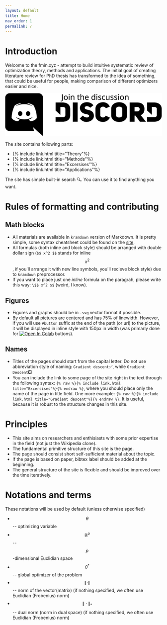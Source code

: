 ```yaml
---
layout: default
title: Home
nav_order: 1
permalink: /
---
```


# Introduction

Welcome to the fmin.xyz - attempt to build intuitive systematic review of optimization theory, methods and applications. The initial goal of creating literature review for PhD thesis has transformed to the idea of something, that could be useful for people, making comparison of different optimizers easier and nice.

[![](/assets/images/discord.svg)](https://discord.gg/vQv7Gfv)

The site contains following parts:

* {% include link.html title="Theory"%}
* {% include link.html title="Methods"%}
* {% include link.html title="Excersises"%}
* {% include link.html title="Applications"%}

The site has simple built-in search 🔍. You can use it to find anything you want.

# Rules of formatting and contributing
## Math blocks
* All materials are available in `kramdown` version of Markdown. It is pretty simple, some syntax cheatsheet could be found on the [site](https://kramdown.gettalong.org/syntax.html).
* All formulas (both inline and block style) should be arranged with double dollar sign (`$$ x^2 $$` stands for inline $$x^2$$, if you'll arrange it with new line symbols, you'll recieve block style) due to `kramdown` preprocessor.
* If you want to place just one *inline* formula on the paragrah, please write this way: `\$$ x^2 $$` (weird, I know).

## Figures
* Figures and graphs should be in `.svg` vector format if possible.
* By default all pictures are centered and has 75% of linewidth. However, if you will use `#button` suffix at the end of the path (or url) to the picture, it will be displayed in inline style with 150px in width (was primarly done for [![Open In Colab](https://colab.research.google.com/assets/colab-badge.svg#button)]() buttons).

## Names
* Titles of the pages should start from the capital letter. Do not use abbreviation style of naming: `Gradient descent`✅, while `Gradient Descent`❎
* You can include the link to some page of the site right in the text through the following syntax: `{% raw %}{% include link.html title="Excersises"%}{% endraw %}`, where you should place only the name of the page in title field. One more example: `{% raw %}{% include link.html title="Gradient descent"%}{% endraw %}`. It is useful, because it is robust to the structure changes in this site.

# Principles

* This site aims on researchers and enthisiasts with some prior expertise in the field (not just the Wikipedia clone).
* The fundamental primitive structure of this site is the page.
* The page should consist short self-sufficient material about the topic.
* If the page is based on paper, bibtex label should be added at the beginning.
* The general structure of the site is flexible and should be improved over the time iteratively.

# Notations and terms

These notations will be used by default (unless otherwise specified)

* $$\theta$$ -- optimizing variable
* $$\mathbb{R}^p$$ -- $$p$$-dimensional Euclidian space
* $$\theta^*$$ -- global optimizer of the problem
* $$\| \cdot \|$$ -- norm of the vector(matrix) (if nothing specified, we often use Euclidian (Frobenius) norm)
* $$\| \cdot \|_*$$ -- dual norm (norm in dual space) (if nothing specified, we often use Euclidian (Frobenius) norm)
